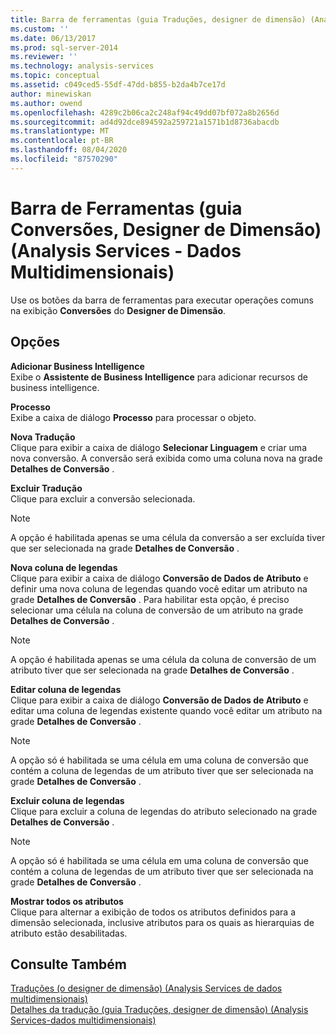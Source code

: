 ```yaml
---
title: Barra de ferramentas (guia Traduções, designer de dimensão) (Analysis Services-dados multidimensionais) | Microsoft Docs
ms.custom: ''
ms.date: 06/13/2017
ms.prod: sql-server-2014
ms.reviewer: ''
ms.technology: analysis-services
ms.topic: conceptual
ms.assetid: c049ced5-55df-47dd-b855-b2da4b7ce17d
author: minewiskan
ms.author: owend
ms.openlocfilehash: 4289c2b06ca2c248af94c49dd07bf072a8b2656d
ms.sourcegitcommit: ad4d92dce894592a259721a1571b1d8736abacdb
ms.translationtype: MT
ms.contentlocale: pt-BR
ms.lasthandoff: 08/04/2020
ms.locfileid: "87570290"
---
```

# <a name="toolbar-translations-tab-dimension-designer-analysis-services---multidimensional-data"></a>Barra de Ferramentas (guia Conversões, Designer de Dimensão) (Analysis Services - Dados Multidimensionais)
  Use os botões da barra de ferramentas para executar operações comuns na exibição **Conversões** do **Designer de Dimensão**.  
  
## <a name="options"></a>Opções  
 **Adicionar Business Intelligence**  
 Exibe o **Assistente de Business Intelligence** para adicionar recursos de business intelligence.  
  
 **Processo**  
 Exibe a caixa de diálogo **Processo** para processar o objeto.  
  
 **Nova Tradução**  
 Clique para exibir a caixa de diálogo **Selecionar Linguagem** e criar uma nova conversão. A conversão será exibida como uma coluna nova na grade **Detalhes de Conversão** .  
  
 **Excluir Tradução**  
 Clique para excluir a conversão selecionada.  
  
> [!NOTE]  
>   A opção é habilitada apenas se uma célula da conversão a ser excluída tiver que ser selecionada na grade **Detalhes de Conversão** .  
  
 **Nova coluna de legendas**  
 Clique para exibir a caixa de diálogo **Conversão de Dados de Atributo** e definir uma nova coluna de legendas quando você editar um atributo na grade **Detalhes de Conversão** . Para habilitar esta opção, é preciso selecionar uma célula na coluna de conversão de um atributo na grade **Detalhes de Conversão** .  
  
> [!NOTE]  
>   A opção é habilitada apenas se uma célula da coluna de conversão de um atributo tiver que ser selecionada na grade **Detalhes de Conversão** .  
  
 **Editar coluna de legendas**  
 Clique para exibir a caixa de diálogo **Conversão de Dados de Atributo** e editar uma coluna de legendas existente quando você editar um atributo na grade **Detalhes de Conversão** .  
  
> [!NOTE]  
>   A opção só é habilitada se uma célula em uma coluna de conversão que contém a coluna de legendas de um atributo tiver que ser selecionada na grade **Detalhes de Conversão** .  
  
 **Excluir coluna de legendas**  
 Clique para excluir a coluna de legendas do atributo selecionado na grade **Detalhes de Conversão** .  
  
> [!NOTE]  
>   A opção só é habilitada se uma célula em uma coluna de conversão que contém a coluna de legendas de um atributo tiver que ser selecionada na grade **Detalhes de Conversão** .  
  
 **Mostrar todos os atributos**  
 Clique para alternar a exibição de todos os atributos definidos para a dimensão selecionada, inclusive atributos para os quais as hierarquias de atributo estão desabilitadas.  
  
## <a name="see-also"></a>Consulte Também  
 [Traduções &#40;o designer de dimensão&#41; &#40;Analysis Services de dados multidimensionais&#41;](translations-dimension-designer-analysis-services-multidimensional-data.md)   
 [Detalhes da tradução &#40;guia Traduções, designer de dimensão&#41; &#40;Analysis Services-dados multidimensionais&#41;](translation-details-dimension-designer-analysis-services-multidimensional-data.md)  
  
  
